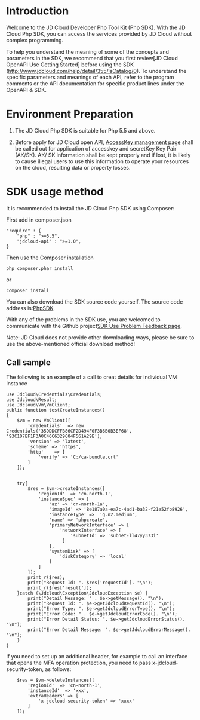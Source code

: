 
# Introduction #
  Welcome to the JD Cloud Developer Php Tool Kit (Php SDK). With the JD Cloud Php SDK, you can access the services provided by JD Cloud without complex programming. 

  To help you understand the meaning of some of the concepts and parameters in the SDK, we recommend that you first review[JD Cloud OpenAPI Use Getting Started] before using the SDK (http://www.jdcloud.com/help/detail/355/isCatalog/0). To understand the specific parameters and meanings of each API, refer to the program comments or the API documentation for specific product lines under the OpenAPI & SDK.



# Environment Preparation #
 1. The JD Cloud Php SDK is suitable for Php 5.5 and above.

 2. Before apply for JD Cloud open API, [AccessKey management page](https://uc.jdcloud.com/accesskey/index) shall be called out for application of accesskey and secretKey Key Pair (AK/SK). AK/ SK information shall be kept properly and if lost, it is likely to cause illegal users to use this information to operate your resources on the cloud, resulting data or property losses.



# SDK usage method #
It is recommended to install the JD Cloud Php SDK using Composer: 

First add in composer.json

	"require" : {
		"php" : ">=5.5",
		"jdcloud-api" : ">=1.0",
	}
    

Then use the Composer installation

    php composer.phar install

or

    composer install 


You can also download the SDK source code yourself. The source code address is:[PhpSDK](https://github.com/jdcloud-api/jdcloud-sdk-php).

 

With any of the problems in the SDK use, you are welcomed to communicate with the Github project[SDK Use Problem Feedback page](https://github.com/jdcloud-api/jdcloud-sdk-php/issues).


Note: JD Cloud does not provide other downloading ways, please be sure to use the above-mentioned official download method!

 

## Call sample ##
The following is an example of a call to creat details for individual VM Instance

	use Jdcloud\Credentials\Credentials;
    use Jdcloud\Result;
    use Jdcloud\Vm\VmClient;
    public function testCreateInstances()
    {
        $vm = new VmClient([
            'credentials'  => new Credentials('35DDDCFFB86CF2D494F0F3B6B0B3EF68', '93C107EF1F3A0C46C6329C04F561A29E'),
            'version' => 'latest',
            'scheme' => 'https',
            'http'    => [
                'verify' => 'C:/ca-bundle.crt'
            ]
        ]);
        
        
        try{
            $res = $vm->createInstances([
                'regionId'  => 'cn-north-1',
                'instanceSpec' => [
                    'az' => 'cn-north-1a',
                    'imageId' => '8e187a0a-ea7c-4ad1-ba32-f21e52fb8926',
                    'instanceType' =>  'g.n2.medium',
                    'name' => 'phpcreate',
                    'primaryNetworkInterface' => [
                        'networkInterface' => [
                            'subnetId' => 'subnet-ll47yy373i'
                         ]
                    ],
                    'systemDisk' => [
                        'diskCategory' => 'local'
                    ]
                ]
            ]);
            print_r($res);
            print("Request Id: ". $res['requestId']. "\n");
            print_r($res['result']);
        }catch (\Jdcloud\Exception\JdcloudException $e) {
            print("Detail Message: " . $e->getMessage(). "\n");
            print("Request Id: ". $e->getJdcloudRequestId(). "\n");
            print("Error Type: ". $e->getJdcloudErrorType(). "\n");
            print("Error Code: " . $e->getJdcloudErrorCode(). "\n");
            print("Error Detail Status: ". $e->getJdcloudErrorStatus(). "\n");
            print("Error Detail Message: ". $e->getJdcloudErrorMessage(). "\n");
        }
    }

If you need to set up an additional header, for example to call an interface that opens the MFA operation protection, you need to pass x-jdcloud-security-token, as follows:

        $res = $vm->deleteInstances([
            'regionId'  => 'cn-north-1',
            'instanceId'  => 'xxx',
            'extraHeaders' => [
                'x-jdcloud-security-token' => 'xxxx'
            ]
        ]);